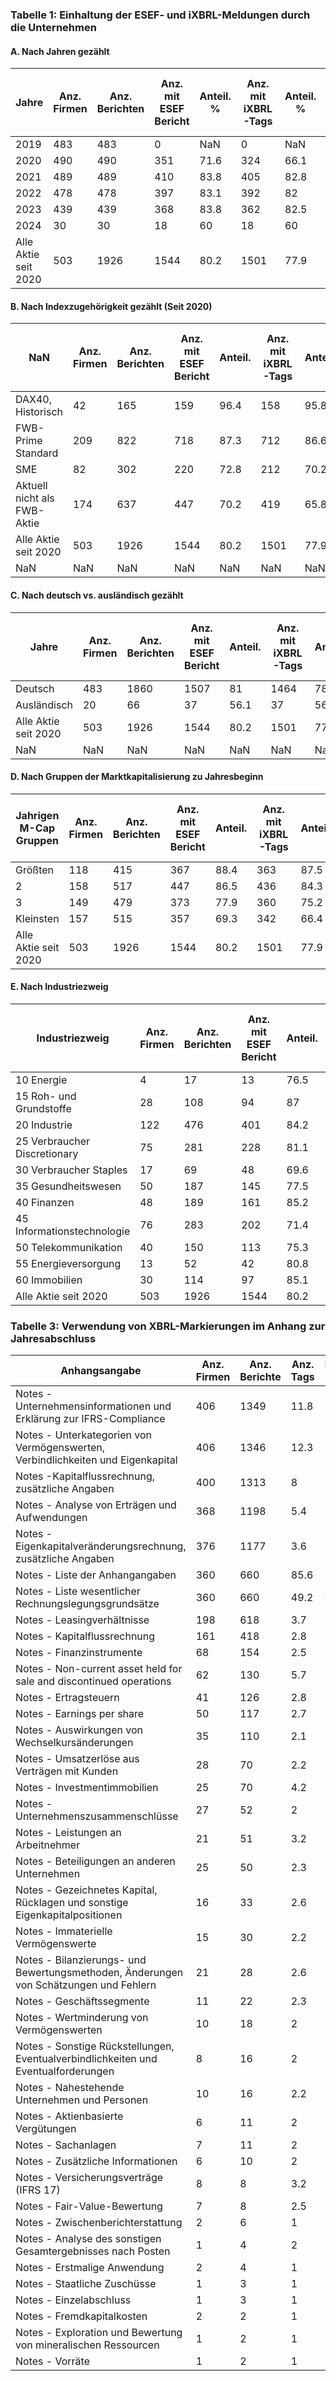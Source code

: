 ### Tabelle 1: Einhaltung der ESEF- und iXBRL-Meldungen durch die Unternehmen 

#### A. Nach Jahren gezählt  

| Jahre | Anz. Firmen | Anz. Berichten | Anz. mit ESEF Bericht | Anteil. % | Anz. mit iXBRL-Tags | Anteil. % | Anz. mit vollst. XBRL-Paket | Anteil. % |
| --- | --- | --- | --- | --- | --- | --- | --- | --- |
| 2019 | 483 | 483 | 0 | NaN | 0 | NaN | 0 | NaN |
| 2020 | 490 | 490 | 351 | 71.6 | 324 | 66.1 | 297 | 60.6 |
| 2021 | 489 | 489 | 410 | 83.8 | 405 | 82.8 | 362 | 74 |
| 2022 | 478 | 478 | 397 | 83.1 | 392 | 82 | 355 | 74.3 |
| 2023 | 439 | 439 | 368 | 83.8 | 362 | 82.5 | 330 | 75.2 |
| 2024 | 30 | 30 | 18 | 60 | 18 | 60 | 11 | 36.7 |
| Alle Aktie seit 2020 | 503 | 1926 | 1544 | 80.2 | 1501 | 77.9 | 1355 | 70.4 |

#### B. Nach Indexzugehörigkeit gezählt (Seit 2020) 

| NaN | Anz. Firmen | Anz. Berichten | Anz. mit ESEF Bericht | Anteil. | Anz. mit iXBRL-Tags | Anteil. | Anz. mit vollst. XBRL-Paket | Anteil. |
| --- | --- | --- | --- | --- | --- | --- | --- | --- |
| DAX40, Historisch | 42 | 165 | 159 | 96.4 | 158 | 95.8 | 151 | 91.5 |
| FWB-Prime Standard | 209 | 822 | 718 | 87.3 | 712 | 86.6 | 684 | 83.2 |
| SME | 82 | 302 | 220 | 72.8 | 212 | 70.2 | 182 | 60.3 |
| Aktuell nicht als FWB-Aktie | 174 | 637 | 447 | 70.2 | 419 | 65.8 | 338 | 53.1 |
| Alle Aktie seit 2020 | 503 | 1926 | 1544 | 80.2 | 1501 | 77.9 | 1355 | 70.4 |
| NaN | NaN | NaN | NaN | NaN | NaN | NaN | NaN | NaN |

####  C. Nach deutsch vs. ausländisch gezählt 

| Jahre | Anz. Firmen | Anz. Berichten | Anz. mit ESEF Bericht | Anteil. | Anz. mit iXBRL-Tags | Anteil. | Anz. mit vollst. XBRL-Paket | Anteil. |
| --- | --- | --- | --- | --- | --- | --- | --- | --- |
| Deutsch | 483 | 1860 | 1507 | 81 | 1464 | 78.7 | 1321 | 71 |
| Ausländisch | 20 | 66 | 37 | 56.1 | 37 | 56.1 | 34 | 51.5 |
| Alle Aktie seit 2020 | 503 | 1926 | 1544 | 80.2 | 1501 | 77.9 | 1355 | 70.4 |
| NaN | NaN | NaN | NaN | NaN | NaN | NaN | NaN | NaN |

#### D. Nach Gruppen der Marktkapitalisierung zu Jahresbeginn 


| Jahrigen M-Cap Gruppen | Anz. Firmen | Anz. Berichten | Anz. mit ESEF Bericht | Anteil. | Anz. mit iXBRL-Tags | Anteil. | Anz. mit vollst. XBRL-Paket | Anteil. |
| --- | --- | --- | --- | --- | --- | --- | --- | --- |
| Größten | 118 | 415 | 367 | 88.4 | 363 | 87.5 | 335 | 80.7 |
| 2 | 158 | 517 | 447 | 86.5 | 436 | 84.3 | 389 | 75.2 |
| 3 | 149 | 479 | 373 | 77.9 | 360 | 75.2 | 327 | 68.3 |
| Kleinsten | 157 | 515 | 357 | 69.3 | 342 | 66.4 | 304 | 59 |
| Alle Aktie seit 2020 | 503 | 1926 | 1544 | 80.2 | 1501 | 77.9 | 1355 | 70.4 |

#### E. Nach Industriezweig 

| Industriezweig | Anz. Firmen | Anz. Berichten | Anz. mit ESEF Bericht | Anteil. | Anz. mit iXBRL-Tags | Anteil. | Anz. mit vollst. XBRL-Paket | Anteil. |
| --- | --- | --- | --- | --- | --- | --- | --- | --- |
| 10 Energie | 4 | 17 | 13 | 76.5 | 13 | 76.5 | 12 | 70.6 |
| 15 Roh- und Grundstoffe | 28 | 108 | 94 | 87 | 89 | 82.4 | 75 | 69.4 |
| 20 Industrie | 122 | 476 | 401 | 84.2 | 398 | 83.6 | 372 | 78.2 |
| 25 Verbraucher Discretionary | 75 | 281 | 228 | 81.1 | 221 | 78.6 | 195 | 69.4 |
| 30 Verbraucher Staples | 17 | 69 | 48 | 69.6 | 48 | 69.6 | 47 | 68.1 |
| 35 Gesundheitswesen | 50 | 187 | 145 | 77.5 | 135 | 72.2 | 122 | 65.2 |
| 40 Finanzen | 48 | 189 | 161 | 85.2 | 152 | 80.4 | 124 | 65.6 |
| 45 Informationstechnologie | 76 | 283 | 202 | 71.4 | 201 | 71 | 192 | 67.8 |
| 50 Telekommunikation | 40 | 150 | 113 | 75.3 | 110 | 73.3 | 100 | 66.7 |
| 55 Energieversorgung | 13 | 52 | 42 | 80.8 | 41 | 78.8 | 36 | 69.2 |
| 60 Immobilien | 30 | 114 | 97 | 85.1 | 93 | 81.6 | 80 | 70.2 |
| Alle Aktie seit 2020 | 503 | 1926 | 1544 | 80.2 | 1501 | 77.9 | 1355 | 70.4 |


### Tabelle 3: Verwendung von XBRL-Markierungen im Anhang zur Jahresabschluss 

| Anhangsangabe | Anz. Firmen | Anz. Berichte | Anz. Tags | Davon Text | Davon Num. | Anteil Text | Anteil Num. |
| --- | --- | --- | --- | --- | --- | --- | --- |
| Notes - Unternehmensinformationen und Erklärung zur IFRS-Compliance | 406 | 1349 | 11.8 | 9.4 | 79.7 | 2.4 | 20.3 |
| Notes - Unterkategorien von Vermögenswerten, Verbindlichkeiten und Eigenkapital | 406 | 1346 | 12.3 | 1.5 | 12.2 | 10.8 | 87.8 |
| Notes -Kapitalflussrechnung, zusätzliche Angaben | 400 | 1313 | 8 | 0 | 0 | 8 | 100 |
| Notes - Analyse von Erträgen und Aufwendungen | 368 | 1198 | 5.4 | 1.5 | 27.8 | 3.9 | 72.2 |
| Notes - Eigenkapitalveränderungsrechnung, zusätzliche Angaben | 376 | 1177 | 3.6 | 1 | 27.8 | 2.6 | 72.2 |
| Notes - Liste der Anhangangaben | 360 | 660 | 85.6 | 85.6 | 100 | 0 | 0 |
| Notes - Liste wesentlicher Rechnungslegungsgrundsätze | 360 | 660 | 49.2 | 49.2 | 100 | 0 | 0 |
| Notes - Leasingverhältnisse | 198 | 618 | 3.7 | 1.6 | 43.2 | 2.1 | 56.8 |
| Notes - Kapitalflussrechnung | 161 | 418 | 2.8 | 1.2 | 42.9 | 1.6 | 57.1 |
| Notes - Finanzinstrumente | 68 | 154 | 2.5 | 1.2 | 48 | 1.3 | 52 |
| Notes - Non-current asset held for sale and discontinued operations | 62 | 130 | 5.7 | 1.2 | 21.1 | 4.5 | 78.9 |
| Notes - Ertragsteuern | 41 | 126 | 2.8 | 1 | 35.7 | 1.8 | 64.3 |
| Notes - Earnings per share | 50 | 117 | 2.7 | 1 | 37 | 1.7 | 63 |
| Notes - Auswirkungen von Wechselkursänderungen | 35 | 110 | 2.1 | 1 | 47.6 | 1.1 | 52.4 |
| Notes - Umsatzerlöse aus Verträgen mit Kunden | 28 | 70 | 2.2 | 1.1 | 50 | 1.1 | 50 |
| Notes - Investmentimmobilien | 25 | 70 | 4.2 | 1.8 | 42.9 | 2.4 | 57.1 |
| Notes - Unternehmenszusammenschlüsse | 27 | 52 | 2 | 1 | 50 | 1 | 50 |
| Notes - Leistungen an Arbeitnehmer | 21 | 51 | 3.2 | 2.2 | 68.8 | 1 | 31.2 |
| Notes - Beteiligungen an anderen Unternehmen | 25 | 50 | 2.3 | 1.3 | 56.5 | 1 | 43.5 |
| Notes - Gezeichnetes Kapital, Rücklagen und sonstige Eigenkapitalpositionen | 16 | 33 | 2.6 | 1.2 | 46.2 | 1.4 | 53.8 |
| Notes - Immaterielle Vermögenswerte | 15 | 30 | 2.2 | 1.2 | 54.5 | 1 | 45.5 |
| Notes - Bilanzierungs- und Bewertungsmethoden, Änderungen von Schätzungen und Fehlern | 21 | 28 | 2.6 | 1.6 | 61.5 | 1 | 38.5 |
| Notes - Geschäftssegmente | 11 | 22 | 2.3 | 1.3 | 56.5 | 1 | 43.5 |
| Notes - Wertminderung von Vermögenswerten | 10 | 18 | 2 | 1 | 50 | 1 | 50 |
| Notes - Sonstige Rückstellungen, Eventualverbindlichkeiten und Eventualforderungen | 8 | 16 | 2 | 1 | 50 | 1 | 50 |
| Notes - Nahestehende Unternehmen und Personen | 10 | 16 | 2.2 | 1.2 | 54.5 | 1 | 45.5 |
| Notes - Aktienbasierte Vergütungen | 6 | 11 | 2 | 1 | 50 | 1 | 50 |
| Notes - Sachanlagen | 7 | 11 | 2 | 1 | 50 | 1 | 50 |
| Notes - Zusätzliche Informationen | 6 | 10 | 2 | 1 | 50 | 1 | 50 |
| Notes - Versicherungsverträge (IFRS 17) | 8 | 8 | 3.2 | 1 | 31.2 | 2.2 | 68.8 |
| Notes - Fair-Value-Bewertung | 7 | 8 | 2.5 | 1.5 | 60 | 1 | 40 |
| Notes - Zwischenberichterstattung | 2 | 6 | 1 | 0 | 0 | 1 | 100 |
| Notes - Analyse des sonstigen Gesamtergebnisses nach Posten | 1 | 4 | 2 | 1 | 50 | 1 | 50 |
| Notes - Erstmalige Anwendung | 2 | 4 | 1 | 0 | 0 | 1 | 100 |
| Notes - Staatliche Zuschüsse | 1 | 3 | 1 | 0 | 0 | 1 | 100 |
| Notes - Einzelabschluss | 1 | 3 | 1 | 1 | 100 | 0 | 0 |
| Notes - Fremdkapitalkosten | 2 | 2 | 1 | 0 | 0 | 1 | 100 |
| Notes - Exploration und Bewertung von mineralischen Ressourcen | 1 | 2 | 1 | 0 | 0 | 1 | 100 |
| Notes - Vorräte | 1 | 2 | 1 | 1 | 100 | 0 | 0 |
